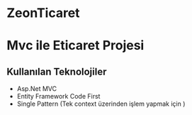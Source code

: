 # ZeonTicaret
Mvc ile Eticaret Projesi
=========================
## Kullanılan Teknolojiler ##
 - Asp.Net MVC
 - Entity Framework Code First
 - Single Pattern (Tek context üzerinden  işlem yapmak için )


 

